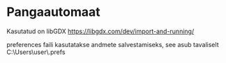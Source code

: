 # Pangaautomaat
Kasutatud on libGDX
https://libgdx.com/dev/import-and-running/

preferences faili kasutatakse andmete salvestamiseks, see asub tavaliselt C:\Users\user\\.prefs